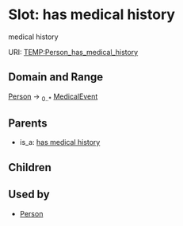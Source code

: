 
# Slot: has medical history


medical history

URI: [TEMP:Person_has_medical_history](http://example.org/TEMP/Person_has_medical_history)


## Domain and Range

[Person](Person.md) &#8594;  <sub>0..\*</sub> [MedicalEvent](MedicalEvent.md)

## Parents

 *  is_a: [has medical history](has_medical_history.md)

## Children


## Used by

 * [Person](Person.md)
